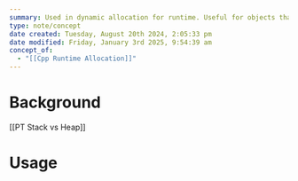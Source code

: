 ```yaml
---
summary: Used in dynamic allocation for runtime. Useful for objects that will have a lifetime determined by program logic rather than lexical scope.
type: note/concept
date created: Tuesday, August 20th 2024, 2:05:33 pm
date modified: Friday, January 3rd 2025, 9:54:39 am
concept_of:
  - "[[Cpp Runtime Allocation]]"
---
```

# Background
[[PT Stack vs Heap]]

# Usage